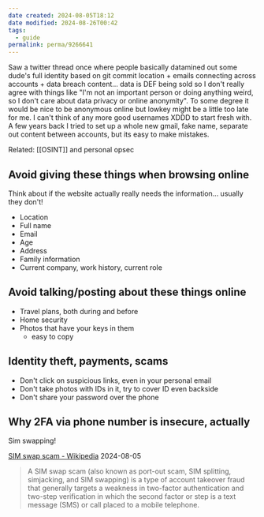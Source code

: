 ```yaml
---
date created: 2024-08-05T18:12
date modified: 2024-08-26T00:42
tags:
  - guide
permalink: perma/9266641
---
```


Saw a twitter thread once where people basically datamined out some dude's full identity based on git commit location + emails connecting across accounts + data breach content... data is DEF being sold so I don't really agree with things like "I'm not an important person or doing anything weird, so I don't care about data privacy or online anonymity". To some degree it would be nice to be anonymous online but lowkey might be a little too late for me. I can't think of any more good usernames XDDD to start fresh with. A few years back I tried to set up a whole new gmail, fake name, separate out content between accounts, but its easy to make mistakes. 

Related: [[OSINT]] and personal opsec

## Avoid giving these things when browsing online

Think about if the website actually really needs the information... usually they don't!

- Location
- Full name
- Email
- Age
- Address
- Family information
- Current company, work history, current role

## Avoid talking/posting about these things online

- Travel plans, both during and before
- Home security
- Photos that have your keys in them
	- easy to copy

## Identity theft, payments, scams

- Don't click on suspicious links, even in your personal email
- Don't take photos with IDs in it, try to cover ID even backside
- Don't share your password over the phone

## Why 2FA via phone number is insecure, actually

Sim swapping!

[SIM swap scam - Wikipedia](https://en.wikipedia.org/wiki/SIM_swap_scam) 2024-08-05

> A SIM swap scam (also known as port-out scam, SIM splitting, simjacking, and SIM swapping) is a type of account takeover fraud that generally targets a weakness in two-factor authentication and two-step verification in which the second factor or step is a text message (SMS) or call placed to a mobile telephone.